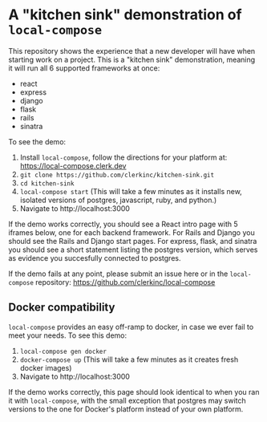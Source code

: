 # A "kitchen sink" demonstration of `local-compose`
This repository shows the experience that a new developer will have when starting work on a project.  This is a "kitchen sink" demonstration, meaning it will run all 6 supported frameworks at once:
* react
* express
* django
* flask
* rails
* sinatra

To see the demo:
1. Install `local-compose`, follow the directions for your platform at: https://local-compose.clerk.dev
2. `git clone https://github.com/clerkinc/kitchen-sink.git`
3. `cd kitchen-sink`
4. `local-compose start` (This will take a few minutes as it installs new, isolated versions of postgres, javascript, ruby, and python.)
5. Navigate to http://localhost:3000

If the demo works correctly, you should see a React intro page with 5 iframes below, one for each backend framework.  For Rails and Django you should see the Rails and Django start pages.  For express, flask, and sinatra you should see a short statement listing the postgres version, which serves as evidence you succesfully connected to postgres.

If the demo fails at any point, please submit an issue here or in the `local-compose` repository: https://github.com/clerkinc/local-compose

## Docker compatibility

`local-compose` provides an easy off-ramp to docker, in case we ever fail to meet your needs.  To see this demo:
1. `local-compose gen docker`
2. `docker-compose up` (This will take a few minutes as it creates fresh docker images)
3. Navigate to http://localhost:3000

If the demo works correctly, this page should look identical to when you ran it with `local-compose`, with the small exception that postgres may switch versions to the one for Docker's platform instead of your own platform.
